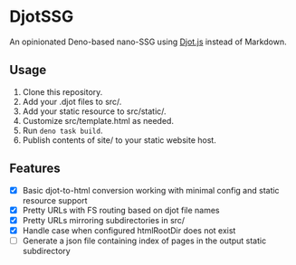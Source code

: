 # DjotSSG

An opinionated Deno-based nano-SSG using [Djot.js](https://github.com/jgm/djot.js) instead of Markdown.

## Usage

1. Clone this repository.
2. Add your .djot files to src/.
3. Add your static resource to src/static/.
4. Customize src/template.html as needed.
5. Run `deno task build`.
6. Publish contents of site/ to your static website host.

## Features

- [x] Basic djot-to-html conversion working with minimal config and static resource support
- [x] Pretty URLs with FS routing based on djot file names
- [x] Pretty URLs mirroring subdirectories in src/
- [x] Handle case when configured htmlRootDir does not exist
- [ ] Generate a json file containing index of pages in the output static subdirectory
